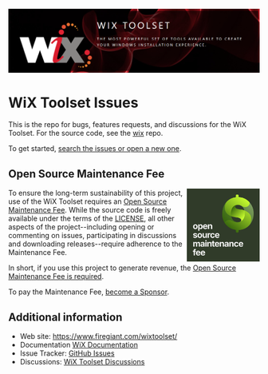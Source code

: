 ![The WiX Toolset Logo](https://github.com/wixtoolset/.github/raw/master/profile/images/readme-header.png)

# WiX Toolset Issues

This is the repo for bugs, features requests, and discussions for the WiX Toolset. For the source code, see the [wix](https://github.com/wixtoolset/wix) repo.

To get started, [search the issues or open a new one](https://github.com/wixtoolset/issues/issues).


## Open Source Maintenance Fee

<a href="https://opensourcemaintenancefee.org/"><img src='https://github.com/wixtoolset/.github/blob/master/profile/images/osmf-logo-square-dark.png' height='146' align='right' /></a>

To ensure the long-term sustainability of this project, use of the WiX Toolset requires an [Open Source Maintenance Fee](https://opensourcemaintenancefee.org). While the source code is freely available under the terms of the [LICENSE](https://github.com/wixtoolset/wix/blob/main/LICENSE.TXT), all other aspects of the project--including opening or commenting on issues, participating in discussions and downloading releases--require adherence to the Maintenance Fee.

In short, if you use this project to generate revenue, the [Open Source Maintenance Fee is required](https://opensourcemaintenancefee.org).

To pay the Maintenance Fee, [become a Sponsor](https://github.com/sponsors/wixtoolset).


## Additional information

* Web site: https://www.firegiant.com/wixtoolset/
* Documentation [WiX Documentation](https://docs.firegiant.com/wixtoolset/)
* Issue Tracker: [GitHub Issues](https://github.com/wixtoolset/issues/issues)
* Discussions: [WiX Toolset Discussions](https://github.com/orgs/wixtoolset/discussions)
